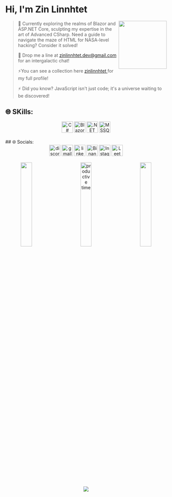 <div align="left">
  <h1>Hi, I'm Zin Linnhtet</h1>
  <img src="https://media1.giphy.com/media/fx7ENuO3BLMt0/giphy.gif" height="150" align="right" />
</div>

<div align="left">
  <blockquote>
    <p>🚀 Currently exploring the realms of Blazor and ASP.NET Core, sculpting my expertise in the art of Advanced CSharp. Need a guide to navigate the maze of HTML for NASA-level hacking? Consider it solved!</p>
    <p>📧 Drop me a line at <a href="mailto:zinlinnhtet.dev@gmail.com">zinlinnhtet.dev@gmail.com</a> for an intergalactic chat!</p>
    <p>⚡You can see a collection here <a href="https://bento.me/zinlinnhtet"> zinlinnhtet </a> for my full profile!</p>
    <p>⚡ Did you know? JavaScript isn't just code; it's a universe waiting to be discovered!</p>
  </blockquote>
</div>

## 🌐 SKills:

<div align="center">
  <img src="https://img.shields.io/badge/C%23-239120?style=for-the-badge&logo=csharp&logoColor=white" height="35" alt="C# Badge" />
  <img src="https://img.shields.io/badge/Blazor-512BD4?style=for-the-badge&logo=blazor&logoColor=white" height="35" alt="Blazor Badge" />
  <img src="https://img.shields.io/badge/.NET-512BD4?style=for-the-badge&logo=dotnet&logoColor=white" height="35" alt=".NET Badge" />
  <img src="https://cdn.jsdelivr.net/gh/devicons/devicon/icons/microsoftsqlserver/microsoftsqlserver-plain-wordmark.svg" height="35" alt="MSSQL logo" />
</div>
<br/>
## 🌐 Socials:
<div align="center">
  <img src="https://img.shields.io/static/v1?message=Discord&logo=discord&label=&color=7289DA&logoColor=white&labelColor=&style=for-the-badge" height="35" alt="discord logo" />
  <img src="https://img.shields.io/static/v1?message=Gmail&logo=gmail&label=&color=D14836&logoColor=white&labelColor=&style=for-the-badge" height="35" alt="gmail logo" />
  <img src="https://img.shields.io/static/v1?message=LinkedIn&logo=linkedin&label=&color=0077B5&logoColor=white&labelColor=&style=for-the-badge" height="35" alt="linkedin logo" />
  <img src="https://img.shields.io/badge/Binance-FCD535?style=for-the-badge&logo=binance&logoColor=000" height="35" alt="Binance Badge" />
  <img src="https://img.shields.io/badge/Instagram-E4405F?style=for-the-badge&logo=instagram&logoColor=white" height="35" alt="Instagram Badge" />
  <img src="https://img.shields.io/badge/-LeetCode-FFA116?style=for-the-badge&logo=LeetCode&logoColor=black" height="35" alt="LeetCode Badge" />
</div>
<br/>

<div align="center">

  
  <img src="http://github-profile-summary-cards.vercel.app/api/cards/repos-per-language?username=zinlynhtet&theme=dark" width="26%" align="left" />
  <img src="http://github-profile-summary-cards.vercel.app/api/cards/most-commit-language?username=zinlynhtet&theme=dark" width="26%" align="right" />
  <img src="https://github-profile-summary-cards.vercel.app/api/cards/productive-time?username=zinlynhtet&theme=dark" width="26%" align="center" title="productive time" />
</div>

<div align="center">
  <img src="https://github-readme-activity-graph.vercel.app/graph?username=zinlynhtet&theme=github-compact" />
</div>
